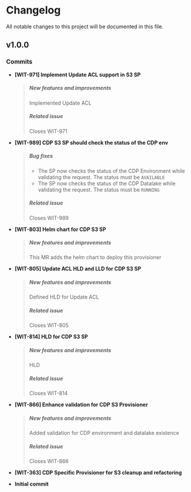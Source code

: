 # Changelog

All notable changes to this project will be documented in this file.

## v1.0.0

### Commits

- **[WIT-971] Implement Update ACL support in S3 SP**
  > 
  > ##### New features and improvements
  > 
  > Implemented Update ACL
  > 
  > ##### Related issue
  > 
  > Closes WIT-971
  > 
  > 

- **[WIT-989] CDP S3 SP should check the status of the CDP env**
  > 
  > ##### Bug fixes
  > 
  > - The SP now checks the status of the CDP Environment while validating the request. The status must be `AVAILABLE`
  > - The SP now checks the status of the CDP Datalake while validating the request. The status must be `RUNNING`
  > 
  > ##### Related issue
  > 
  > Closes WIT-989
  > 
  > 

- **[WIT-803] Helm chart for CDP S3 SP**
  > 
  > ##### New features and improvements
  > 
  > This MR adds the helm chart to deploy this provisioner
  > 
  > 

- **[WIT-805] Update ACL HLD and LLD for CDP S3 SP**
  > 
  > ##### New features and improvements
  > 
  > Defined HLD for Update ACL
  > 
  > ##### Related issue
  > 
  > Closes WIT-805
  > 
  > 

- **[WIT-814] HLD for CDP S3 SP**
  > 
  > ##### New features and improvements
  > 
  > HLD
  > 
  > ##### Related issue
  > 
  > Closes WIT-814
  > 
  > 

- **[WIT-866] Enhance validation for CDP S3 Provisioner**
  > 
  > ##### New features and improvements
  > 
  > Added validation for CDP environment and datalake existence
  > 
  > ##### Related issue
  > 
  > Closes WIT-866
  > 
  > 

- **[WIT-363] CDP Specific Provisioner for S3 cleanup and refactoring**


- **Initial commit**



